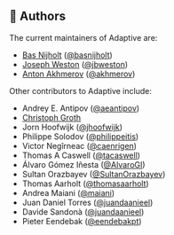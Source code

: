 ## 👥 Authors

The current maintainers of Adaptive are:

- [Bas Nijholt](<http://nijho.lt>) ([@basnijholt](https://github.com/basnijholt))
- [Joseph Weston](<https://joseph.weston.cloud>) ([@jbweston](https://github.com/jbweston))
- [Anton Akhmerov](<https://antonakhmerov.org>) ([@akhmerov](https://github.com/akhmerov))

Other contributors to Adaptive include:

- Andrey E. Antipov ([@aeantipov](https://github.com/aeantipov))
- [Christoph Groth](<http://inac.cea.fr/Pisp/christoph.groth/>)
- Jorn Hoofwijk ([@jhoofwijk](https://github.com/jhoofwijk))
- Philippe Solodov ([@philippeitis](https://github.com/philippeitis))
- Victor Negîrneac ([@caenrigen](https://github.com/caenrigen))
- Thomas A Caswell ([@tacaswell](https://github.com/tacaswell))
- Álvaro Gómez Iñesta ([@AlvaroGI](https://github.com/AlvaroGI))
- Sultan Orazbayev ([@SultanOrazbayev](https://github.com/SultanOrazbayev))
- Thomas Aarholt ([@thomasaarholt](https://github.com/thomasaarholt))
- Andrea Maiani ([@maiani](https://github.com/maiani))
- Juan Daniel Torres ([@juandaanieel](https://github.com/juandaanieel))
- Davide Sandonà ([@juandaanieel](https://github.com/Davide-sd))
- Pieter Eendebak ([@eendebakpt](https://github.com/eendebakpt))

